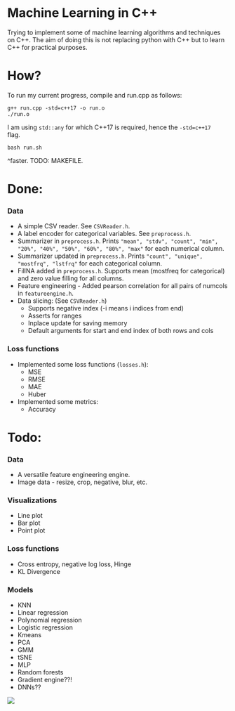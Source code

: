 # Machine Learning in C++
Trying to implement some of machine learning algorithms and techniques on C++. The aim of doing this is not replacing python with C++ but to learn C++ for practical purposes.

# How?
To run my current progress, compile and run.cpp as follows:
```
g++ run.cpp -std=c++17 -o run.o
./run.o
```
I am using `std::any` for which C++17 is required, hence the `-std=c++17 ` flag.
```
bash run.sh
```
^faster. TODO: MAKEFILE.
# Done:
### Data
- A simple CSV reader. See `CSVReader.h`.
- A label encoder for categorical variables. See `preprocess.h`.
- Summarizer in `preprocess.h`. Prints `"mean", "stdv", "count", "min", "20%", "40%", "50%", "60%", "80%", "max"` for each numerical column.
- Summarizer updated in `preprocess.h`. Prints `"count", "unique", "mostfrq", "lstfrq"` for each categorical column.
- FillNA added in `preprocess.h`. Supports mean (mostfreq for categorical) and zero value filling for all columns.
- Feature engineering - Added pearson correlation for all pairs of numcols in `featureengine.h`.
- Data slicing: (See `CSVReader.h`)
    - Supports negative index (-i means i indices from end)
    - Asserts for ranges
    - Inplace update for saving memory
    - Default arguments for start and end index of both rows and cols

### Loss functions
- Implemented some loss functions (`losses.h`):
    - MSE 
    - RMSE
    - MAE
    - Huber
- Implemented some metrics:
    - Accuracy    

# Todo:
### Data
- A versatile feature engineering engine.
- Image data - resize, crop, negative, blur, etc.

### Visualizations
- Line plot
- Bar plot
- Point plot

### Loss functions
- Cross entropy, negative log loss, Hinge
- KL Divergence

### Models
- KNN
- Linear regression
- Polynomial regression
- Logistic regression
- Kmeans
- PCA
- GMM
- tSNE
- MLP
- Random forests
- Gradient engine??!
- DNNs??

![](https://i.imgur.com/3lMe1jY.png)